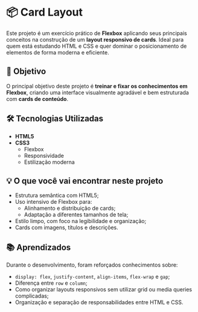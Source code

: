 # 📦 Card Layout

Este projeto é um exercício prático de **Flexbox** aplicando seus principais conceitos na construção de um **layout responsivo de cards**. Ideal para quem está estudando HTML e CSS e quer dominar o posicionamento de elementos de forma moderna e eficiente.

## 🚀 Objetivo

O principal objetivo deste projeto é **treinar e fixar os conhecimentos em Flexbox**, criando uma interface visualmente agradável e bem estruturada com **cards de conteúdo**.

## 🛠️ Tecnologias Utilizadas

- **HTML5**
- **CSS3**
  - Flexbox
  - Responsividade
  - Estilização moderna

## 💡 O que você vai encontrar neste projeto

- Estrutura semântica com HTML5;
- Uso intensivo de Flexbox para:
  - Alinhamento e distribuição de cards;
  - Adaptação a diferentes tamanhos de tela;
- Estilo limpo, com foco na legibilidade e organização;
- Cards com imagens, títulos e descrições.

## 📚 Aprendizados

Durante o desenvolvimento, foram reforçados conhecimentos sobre:

- `display: flex`, `justify-content`, `align-items`, `flex-wrap` e `gap`;
- Diferença entre `row` e `column`;
- Como organizar layouts responsivos sem utilizar grid ou media queries complicadas;
- Organização e separação de responsabilidades entre HTML e CSS.